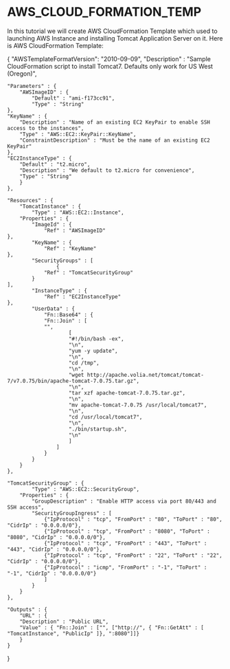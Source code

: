 # AWS_CLOUD_FORMATION_TEMP
In this tutorial we will create AWS CloudFormation Template which used to launching AWS Instance and installing Tomcat Application Server on it.
Here is AWS CloudFormation Template:

{
    "AWSTemplateFormatVersion": "2010-09-09",
    "Description" : "Sample CloudFormation script to install Tomcat7. Defaults only work for US West (Oregon)",

    "Parameters" : {
        "AWSImageID" : {
            "Default" : "ami-f173cc91",
            "Type" : "String"
    },
    "KeyName" : {
        "Description" : "Name of an existing EC2 KeyPair to enable SSH access to the instances",
        "Type" : "AWS::EC2::KeyPair::KeyName",
        "ConstraintDescription" : "Must be the name of an existing EC2 KeyPair"
    },
    "EC2InstanceType" : {
        "Default" : "t2.micro",
        "Description" : "We default to t2.micro for convenience",
        "Type" : "String"
        }
    },

    "Resources" : {
        "TomcatInstance" : {
            "Type" : "AWS::EC2::Instance",
        "Properties" : {
            "ImageId" : {
                "Ref" : "AWSImageID"
    },
            "KeyName" : {
                "Ref" : "KeyName"
    },
            "SecurityGroups" : [
                    {
                "Ref" : "TomcatSecurityGroup"
            }
    ],
            "InstanceType" : {
                "Ref" : "EC2InstanceType"
    },
            "UserData" : {
                "Fn::Base64" : {
                "Fn::Join" : [
                "",
                        [
                        "#!/bin/bash -ex",
                        "\n",
                        "yum -y update",
                        "\n",                        
                        "cd /tmp",
                        "\n",
                        "wget http://apache.volia.net/tomcat/tomcat-7/v7.0.75/bin/apache-tomcat-7.0.75.tar.gz",
                        "\n",
                        "tar xzf apache-tomcat-7.0.75.tar.gz",
                        "\n",
                        "mv apache-tomcat-7.0.75 /usr/local/tomcat7",
                        "\n",
                        "cd /usr/local/tomcat7",
                        "\n",
                        "./bin/startup.sh",
                        "\n"
                        ]
                    ]
                }
            }
        }
    },

    "TomcatSecurityGroup" : {
            "Type" : "AWS::EC2::SecurityGroup",
        "Properties" : {
            "GroupDescription" : "Enable HTTP access via port 80/443 and SSH access",
            "SecurityGroupIngress" : [
                {"IpProtocol" : "tcp", "FromPort" : "80", "ToPort" : "80", "CidrIp" : "0.0.0.0/0"},
                {"IpProtocol" : "tcp", "FromPort" : "8080", "ToPort" : "8080", "CidrIp" : "0.0.0.0/0"},
                {"IpProtocol" : "tcp", "FromPort" : "443", "ToPort" : "443", "CidrIp" : "0.0.0.0/0"},
                {"IpProtocol" : "tcp", "FromPort" : "22", "ToPort" : "22", "CidrIp" : "0.0.0.0/0"},
                {"IpProtocol" : "icmp", "FromPort" : "-1", "ToPort" : "-1", "CidrIp" : "0.0.0.0/0"}
                ]
            }
        }
    },

    "Outputs" : {
        "URL" : {
        "Description" : "Public URL",
        "Value" : { "Fn::Join" : ["", ["http://", { "Fn::GetAtt" : [ "TomcatInstance", "PublicIp" ]}, ":8080"]]}
        }
    }
}
